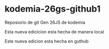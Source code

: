 # kodemia-26gs-github1
Reposiorio de git Gen 26JS de kodemia

Esta nueva edicicion esta hecha de manera local


Este nueva edicion esta hecha en guthub
